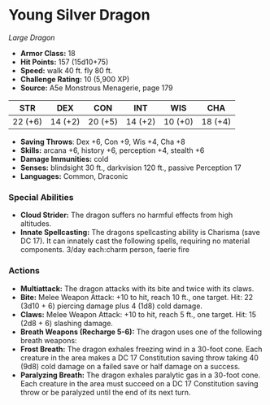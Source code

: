 # Young Silver Dragon

*Large* *Dragon*

- **Armor Class:** 18
- **Hit Points:** 157 (15d10+75)
- **Speed:** walk 40 ft. fly 80 ft.
- **Challenge Rating:** 10 (5,900 XP)
- **Source:** A5e Monstrous Menagerie, page 179

| STR | DEX | CON | INT | WIS | CHA |
| --- | --- | --- | --- | --- | --- |
| 22 (+6) | 14 (+2) | 20 (+5) | 14 (+2) | 10 (+0) | 18 (+4) |

- **Saving Throws**: Dex +6, Con +9, Wis +4, Cha +8
- **Skills:** arcana +6, history +6, perception +4, stealth +6
- **Damage Immunities:** cold
- **Senses:** blindsight 30 ft., darkvision 120 ft., passive Perception 17
- **Languages:** Common, Draconic

### Special Abilities

- **Cloud Strider:** The dragon suffers no harmful effects from high altitudes.
- **Innate Spellcasting:** The dragons spellcasting ability is Charisma (save DC 17). It can innately cast the following spells, requiring no material components. 3/day each:charm person, faerie fire

### Actions

- **Multiattack:** The dragon attacks with its bite and twice with its claws.
- **Bite:** Melee Weapon Attack: +10 to hit, reach 10 ft., one target. Hit: 22 (3d10 + 6) piercing damage plus 4 (1d8) cold damage.
- **Claws:** Melee Weapon Attack: +10 to hit, reach 5 ft., one target. Hit: 15 (2d8 + 6) slashing damage.
- **Breath Weapons (Recharge 5-6):** The dragon uses one of the following breath weapons:
- **Frost Breath:** The dragon exhales freezing wind in a 30-foot cone. Each creature in the area makes a DC 17 Constitution saving throw  taking 40 (9d8) cold damage on a failed save or half damage on a success.
- **Paralyzing Breath:** The dragon exhales paralytic gas in a 30-foot cone. Each creature in the area must succeed on a DC 17 Constitution saving throw or be paralyzed until the end of its next turn.


